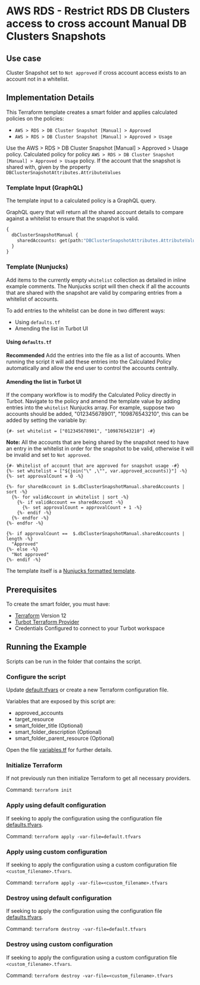 # AWS RDS - Restrict RDS DB Clusters access to cross account Manual DB Clusters Snapshots

## Use case

Cluster Snapshot set to `Not approved` if cross account access exists to an account not in a whitelist.

## Implementation Details

This Terraform template creates a smart folder and applies calculated policies on the policies:

- `AWS > RDS > DB Cluster Snapshot [Manual] > Approved`
- `AWS > RDS > DB Cluster Snapshot [Manual] > Approved > Usage`

Use the AWS > RDS > DB Cluster Snapshot [Manual] > Approved > Usage policy.
Calculated policy for policy `AWS > RDS > DB Cluster Snapshot [Manual] > Approved > Usage` policy.
If the account that the snapshot is shared with, given by the property `DBClusterSnapshotAttributes.AttributeValues`

### Template Input (GraphQL)

The template input to a calculated policy is a GraphQL query.

GraphQL query that will return all the shared account details to compare against a whitelist to ensure that the
snapshot is valid.

```graphql
{
  dbClusterSnapshotManual {
    sharedAccounts: get(path:"DBClusterSnapshotAttributes.AttributeValues")
  }
}
```

### Template (Nunjucks)

Add items to the currently empty `whitelist` collection as detailed in inline example comments.
The Nunjucks script will then check if all the accounts that are shared with the snapshot are valid by comparing 
entries from a whitelist of accounts.

To add entries to the whitelist can be done in two different ways:

- Using `defaults.tf`
- Amending the list in Turbot UI

#### Using `defaults.tf`

**Recommended**
Add the entries into the file as a list of accounts. 
When running the script it will add these entries into the Calculated Policy automatically and allow the end 
user to control the accounts centrally.

#### Amending the list in Turbot UI

If the company workflow is to modify the Calculated Policy directly in Turbot. 
Navigate to the policy and amend the template value by adding entries into the `whitelist` Nunjucks array. 
For example, suppose two accounts should be added, "012345678901", "109876543210", this can be added by setting
the variable by:

```nunjucks
{#- set whitelist = ["012345678901", "109876543210"] -#}
```

**Note:** All the accounts that are being shared by the snapshot need to have an entry in the whitelist in order
for the snapshot to be valid, otherwise it will be invalid and set to `Not approved`.

```nunjucks
{#- Whitelist of account that are approved for snapshot usage -#}
{%- set whitelist = ["${join("\" ,\"", var.approved_accounts)}"] -%}
{%- set approvalCount = 0 -%}

{%- for sharedAccount in $.dbClusterSnapshotManual.sharedAccounts | sort -%}
  {%- for validAccount in whitelist | sort -%}
    {%- if validAccount == sharedAccount -%}
      {%- set approvalCount = approvalCount + 1 -%}
    {%- endif -%}
  {%- endfor -%}
{%- endfor -%}

{%- if approvalCount ==  $.dbClusterSnapshotManual.sharedAccounts | length -%}
  "Approved"
{%- else -%}
  "Not approved"
{%- endif -%}
```

The template itself is a [Nunjucks formatted template](https://mozilla.github.io/nunjucks/templating.html).

## Prerequisites

To create the smart folder, you must have:

- [Terraform](https://www.terraform.io) Version 12
- [Turbot Terraform Provider](https://turbot.com/v5/docs/reference/terraform)
- Credentials Configured to connect to your Turbot workspace

## Running the Example

Scripts can be run in the folder that contains the script.

### Configure the script

Update [default.tfvars](default.tfvars) or create a new Terraform configuration file.

Variables that are exposed by this script are:

- approved_accounts
- target_resource
- smart_folder_title (Optional)
- smart_folder_description (Optional)
- smart_folder_parent_resource (Optional)

Open the file [variables.tf](variables.tf) for further details.

### Initialize Terraform

If not previously run then initialize Terraform to get all necessary providers.

Command: `terraform init`

### Apply using default configuration

If seeking to apply the configuration using the configuration file [defaults.tfvars](defaults.tfvars).

Command: `terraform apply -var-file=default.tfvars`

### Apply using custom configuration

If seeking to apply the configuration using a custom configuration file `<custom_filename>.tfvars`.

Command: `terraform apply -var-file=<custom_filename>.tfvars`

### Destroy using default configuration

If seeking to apply the configuration using the configuration file [defaults.tfvars](defaults.tfvars).

Command: `terraform destroy -var-file=default.tfvars`

### Destroy using custom configuration

If seeking to apply the configuration using a custom configuration file `<custom_filename>.tfvars`.

Command: `terraform destroy -var-file=<custom_filename>.tfvars`
